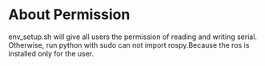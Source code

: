 # About Permission
env_setup.sh will give all users the permission of reading and writing serial.
Otherwise, run python with sudo can not import rospy.Because the ros is installed only for the user.

